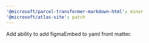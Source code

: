 ```yaml
---
'@microsoft/parcel-transformer-markdown-html': minor
'@microsoft/atlas-site': patch
---
```


Add ability to add figmaEmbed to yaml front matter.
